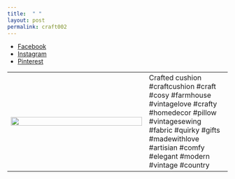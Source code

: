 ```yaml
---
title:  " "
layout: post
permalink: craft002
---
```


<ul class="icons">
<li><a href="https://www.facebook.com/thequirkypig/photos/a.305176777094204/305176753760873/?type=3&eid=ARCvLyMAa3IcfnPcHPRjmYD7NAvOhlKR6TrqS0lVGnnCZ66BPHvFb3KDXhsdSa96qOq22bq8MBMk4447&__xts__%5B0%5D=68.ARB-CqyzszXQ8-YgpZw6jotMq2eHRQ4n1Mgai6P-IULTLlQmIpbaW3a-AXVb_towMMS-V21bq7EKLmvYtj089S-nSFjeAy_dHfM5MjqOJAMGRwIiIX-pc7HYYfHixnxqNvQMcvv4IZ08qitpMmSPxzTOdUAIal1eCjg0Cm5V5NBN4a6Ek3fatfprHZgnuADo9ZP6I6p7MLrNYCrZdBaAWTYFJhOIl2yQcwFJYh2TQD8xsGx5Xay7rjxS4NYo28CvjhtAJ03t7iy9UBI5zO-P-pV1gfLvi21ObKQe37Vt7GJGybfDtvi4d1VmyFQKPZP91y6I4i7mvKcE-IqKLqaGxZM&__tn__=EEHH-R" class="icon-b fa-facebook-f"><span class="label">Facebook</span></a></li>
<li><a href="https://www.instagram.com/p/By1seqUAp1l/" class="icon-b fa-instagram"><span class="label">Instagram</span></a></li>
<li><a href="https://www.pinterest.co.uk/pin/671388256930703715/analytics" class="icon-b fa-pinterest"><span class="label">Pinterest</span></a></li>
</ul>


<!-- Table -->
<div class="table-wrapper">

<table>

<tbody>
				<tr>
					<td style="width: 300px;"><a class="image fit"><img src="{{ 'assets/images/craft002.jpg' | relative_url }}" alt="" style="height:100%;width:100%"/></a></td>
					<td style="vertical-align:top">Crafted cushion<br>
#craftcushion #craft #cosy #farmhouse #vintagelove #crafty #homedecor #pillow #vintagesewing #fabric #quirky #gifts #madewithlove #artisian #comfy #elegant #modern #vintage #country
					</td>
</tr>
</tbody>

</table>